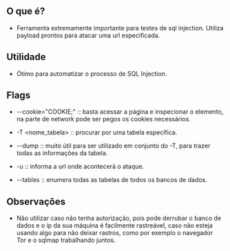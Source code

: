 ## O que é?

   - Ferramenta extremamente importante para testes de sql injection. Utiliza payload prontos para atacar uma url especificada. 


## Utilidade

   - Ótimo para automatizar o processo de SQL Injection. 


## Flags

   - --cookie="COOKIE;"  ::  basta acessar a página e inspecionar o elemento, na parte de network pode ser pegos os cookies necessários.

   - -T <nome_tabela>  ::  procurar por uma tabela específica.

   - --dump  ::  muito útil para ser utilizado em conjunto do -T, para trazer todas as informações da tabela.

   - -u <URL>  ::  informa a url onde acontecerá o ataque.

   - --tables  ::  enumera todas as tabelas de todos os bancos de dados.


## Observações

   - Não utilizar caso não tenha autorização, pois pode derrubar o banco de dados e o ip da sua máquina é facilmente rastreável, caso não esteja usando algo para não deixar rastros, como por exemplo o navegador Tor e o sqlmap trabalhando juntos. 